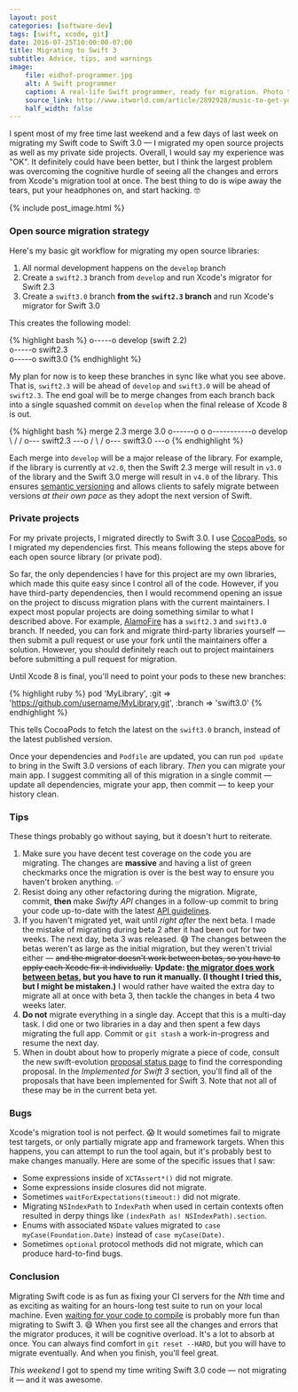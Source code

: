 ```yaml
---
layout: post
categories: [software-dev]
tags: [swift, xcode, git]
date: 2016-07-25T10:00:00-07:00
title: Migrating to Swift 3
subtitle: Advice, tips, and warnings
image:
    file: eidhof-programmer.jpg
    alt: A Swift programmer
    caption: A real-life Swift programmer, ready for migration. Photo taken just before migrating to Swift 3.0.
    source_link: http://www.itworld.com/article/2892928/music-to-get-you-into-the-coding-groove.html
    half_width: false
---
```


I spent most of my free time last weekend and a few days of last week on migrating my Swift code to Swift 3.0 &mdash; I migrated my open source projects as well as my private side projects. Overall, I would say my experience was "OK". It definitely could have been better, but I think the largest problem was overcoming the cognitive hurdle of seeing all the changes and errors from Xcode's migration tool at once. The best thing to do is wipe away the tears, put your headphones on, and start hacking. 🤓

<!--excerpt-->

{% include post_image.html %}

### Open source migration strategy

Here's my basic git workflow for migrating my open source libraries:

1. All normal development happens on the `develop` branch
2. Create a `swift2.3` branch from `develop` and run Xcode's migrator for Swift 2.3
3. Create a `swift3.0` branch **from the `swift2.3` branch** and run Xcode's migrator for Swift 3.0

This creates the following model:

{% highlight bash %}
o-----o develop (swift 2.2)
       \
        o-----o swift2.3
               \
                o-----o swift3.0
{% endhighlight %}

My plan for now is to keep these branches in sync like what you see above. That is, `swift2.3` will be ahead of `develop` and `swift3.0` will be ahead of `swift2.3`. The end goal will be to merge changes from each branch back into a single squashed commit on `develop` when the final release of Xcode 8 is out.

{% highlight bash %}
                           merge 2.3           merge 3.0
o------o                    o                    o-----------o develop
        \                  /                    /
         o--- swift2.3 ---o                    /
                           \                  /
                            o--- swift3.0 ---o
{% endhighlight %}

Each merge into `develop` will be a major release of the library. For example, if the library is currently at `v2.0`, then the Swift 2.3 merge will result in `v3.0` of the library and the Swift 3.0 merge will result in `v4.0` of the library. This ensures [semantic versioning](http://semver.org) and allows clients to safely migrate between versions *at their own pace* as they adopt the next version of Swift.

### Private projects

For my private projects, I migrated directly to Swift 3.0. I use [CocoaPods](https://cocoapods.org), so I migrated my dependencies first. This means following the steps above for each open source library (or private pod).

So far, the only dependencies I have for this project are my own libraries, which made this quite easy since I control all of the code. However, if you have third-party dependencies, then I would recommend opening an issue on the project to discuss migration plans with the current maintainers. I expect most popular projects are doing something similar to what I described above. For example, [AlamoFire](https://github.com/Alamofire/Alamofire) has a `swift2.3` and `swift3.0` branch. If needed, you can fork and migrate third-party libraries yourself &mdash; then submit a pull request or use your fork until the maintainers offer a solution. However, you should definitely reach out to project maintainers before submitting a pull request for migration.

Until Xcode 8 is final, you'll need to point your pods to these new branches:

{% highlight ruby %}
pod 'MyLibrary', :git => 'https://github.com/username/MyLibrary.git', :branch => 'swift3.0'
{% endhighlight %}

This tells CocoaPods to fetch the latest on the `swift3.0` branch, instead of the latest published version.

Once your dependencies and `Podfile` are updated, you can run `pod update` to bring in the Swift 3.0 versions of each library. *Then* you can migrate your main app. I suggest commiting all of this migration in a single commit &mdash; update all dependencies, migrate your app, then commit &mdash; to keep your history clean.

### Tips

These things probably go without saying, but it doesn't hurt to reiterate.

1. Make sure you have decent test coverage on the code you are migrating. The changes are **massive** and having a list of green checkmarks once the migration is over is the best way to ensure you haven't broken anything. ✅
2. Resist doing any other refactoring during the migration. Migrate, commit, **then** make *Swifty API* changes in a follow-up commit to bring your code up-to-date with the latest [API guidelines](https://swift.org/documentation/api-design-guidelines/).
3. If you haven't migrated yet, wait until *right after* the next beta. I made the mistake of migrating during beta 2 after it had been out for two weeks. The next day, beta 3 was released. 😅 The changes between the betas weren't as large as the initial migration, but they weren't trivial either &mdash; <strike>and the migrator doesn't work between betas, so you have to apply each Xcode fix-it individually.</strike> **Update: [the migrator does work between betas](https://twitter.com/clattner_llvm/status/757626936810057728), but you have to run it manually. (I thought I tried this, but I might be mistaken.)** I would rather have waited the extra day to migrate all at once with beta 3, then tackle the changes in beta 4 two weeks later.
4. **Do not** migrate everything in a single day. Accept that this is a multi-day task. I did one or two libraries in a day and then spent a few days migrating the full app. Commit or `git stash` a work-in-progress and resume the next day.
5. When in doubt about how to properly migrate a piece of code, consult the new swift-evolution [proposal status page](http://apple.github.io/swift-evolution/) to find the corresponding proposal. In the *Implemented for Swift 3* section, you'll find all of the proposals that have been implemented for Swift 3. Note that not all of these may be in the current beta yet.

### Bugs

Xcode's migration tool is not perfect. 😱 It would sometimes fail to migrate test targets, or only partially migrate app and framework targets. When this happens, you can attempt to run the tool again, but it's probably best to make changes manually. Here are some of the specific issues that I saw:

- Some expressions inside of `XCTAssert*()` did not migrate.
- Some expressions inside closures did not migrate.
- Sometimes `waitForExpectations(timeout:)` did not migrate.
- Migrating `NSIndexPath` to `IndexPath` when used in certain contexts often resulted in derpy things like `(indexPath as! NSIndexPath).section`.
- Enums with associated `NSDate` values migrated to `case myCase(Foundation.Date)` instead of `case myCase(Date)`.
- Sometimes `optional` protocol methods did not migrate, which can produce hard-to-find bugs.

### Conclusion

Migrating Swift code is as fun as fixing your CI servers for the *Nth* time and as exciting as waiting for an hours-long test suite to run on your local machine. Even [waiting for your code to compile](https://xkcd.com/303/) is probably more fun than migrating to Swift 3. 😄 When you first see all the changes and errors that the migrator produces, it will be cognitive overload. It's a lot to absorb at once. You can always find comfort in `git reset --HARD`, but you will have to migrate eventually. And when you finish, you'll feel great.

*This weekend* I got to spend my time writing Swift 3.0 code &mdash; not migrating it &mdash; and it was awesome.
